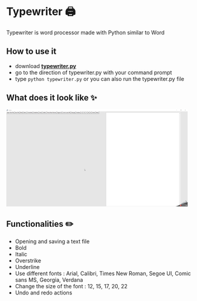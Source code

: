 # Typewriter 🖨️
Typewriter is word processor made with Python similar to Word

## How to use it

- download [**typewriter.py**](https://github.com/ssantoshp/Pencil)
- go to the direction of typewriter.py with your command prompt
- type ```python typewriter.py``` or you can also run the typewriter.py file

## What does it look like ✨

  ![](pencil.gif)

## Functionalities ✏️

- Opening and saving a text file
- Bold
- Italic
- Overstrike
- Underline
- Use different fonts : Arial, Calibri, Times New Roman, Segoe UI, Comic sans MS, Georgia, Verdana
- Change the size of the font : 12, 15, 17, 20, 22
- Undo and redo actions

